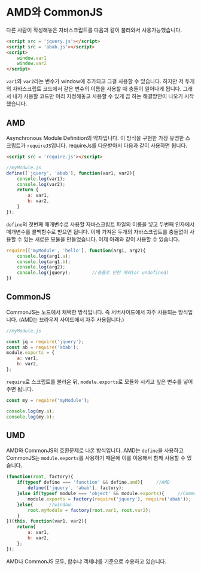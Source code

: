 # AMD와 CommonJS

다른 사람이 작성해놓은 자바스크립트를 다음과 같이 불러와서 사용가능했습니다.

```html
<script src = 'jquery.js'></script>
<script src = 'abab.js'></script>
<script>
    window.var1
    window.var2
</script>
```

`var1`와  `var2`라는 변수가 window에 추가되고 그걸 사용할 수 있습니다. 하지만 저 두개의 자바스크립트 코드에서 같은 변수의 이름을 사용할 때 충돌이 일어나게 됩니다. 그래서 내가 사용할 코드만 미리 지정해놓고 사용할 수 있게 끔 하는 해결방안이 나오기 시작했습니다.

## AMD

Asynchronous Module Definition의 약자입니다. 이 방식을 구현한 가장 유명한 스크립트가 `requireJS`입니다. requireJs를 다운받아서 다음과 같이 사용하면 됩니다.

```html
<script src = 'require.js'></script>
```

```javascript
//myModule.js
define(['jquery', 'abab'], function(var1, var2){
    console.log(var1);
    console.log(var2);
    return {
        a: var1,
        b: var2,
    }
});
```

`define`의 첫번째 매개변수로 사용할 자바스크립트 파일의 이름을 넣고 두번째 인자에서 매개변수를 콜백함수로 받으면 됩니다. 이제 가져온 두개의 자바스크립트를 충돌없이 사용할 수 있는 새로운 모듈을 만들었습니다. 이제 아래와 같이 사용할 수 있습니다.

```javascript
require(['myModule', 'hello'], function(arg1, arg2){
    console.log(arg1.a);
    console.log(arg1.b);
    console.log(arg2);
    console.log(jquery);		//충돌로 인한 에러(or undefined)
})
```



## CommonJS

CommonJS는 노드에서 채택한 방식입니다. 즉 서버사이드에서 자주 사용되는 방식입니다. (AMD는 브라우저 사이드에서 자주 사용됩니다.)

```javascript
//myModule.js

const jq = require('jquery');
const ab = require('abab');
module.exports = {
    a: var1,
    b: var2,
};
```

`require`로 스크립트를 불러온 뒤, `module.exports`로 모듈화 시키고 싶은 변수를 넣어주면 됩니다.

```javascript
const my = require('myModule');

console.log(my.a);
console.log(my.b);
```



## UMD

AMD와 CommonJS의 호환문제로 나온 방식입니다. AMD는 `define`을 사용하고 CommonJS는 `module.exports`를 사용하기 때문에 이를 이용해서 함께 사용할 수 있습니다.

```javascript
(function(root, factory){
    if(typeof define === 'function' && define.amd){		//AMD
        define(['jquery', 'abab'], factory);
    }else if(typeof module === 'object' && module.exports){		//CommonJS
        module.exports = factory(require('jquery'), require('abab'));
    }else{		//window
        root.myModule = factory(root.var1, root.var2);
    }
})(this, function(var1, var2){
    return{
        a: var1,
        b: var2,
    };
});
```

AMD나  CommonJS 모두, 함수냐 객체냐를 기준으로 수용하고 있습니다.